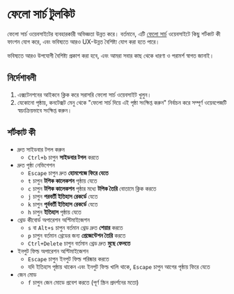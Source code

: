 # ফেলো সার্চ টুলকিট

ফেলো সার্চ ওয়েবসাইটের ব্যবহারকারী অভিজ্ঞতা উন্নত করে। বর্তমানে, এটি [ফেলো সার্চ](https://felo.ai) ওয়েবসাইটে কিছু শর্টকাট কী ফাংশন যোগ করে, এবং ভবিষ্যতে আরও UX-উন্নত বৈশিষ্ট্য যোগ করা হতে পারে।

ভবিষ্যতে আরও উপযোগী বৈশিষ্ট্য প্রকাশ করা হবে, এবং আমরা সবার কাছ থেকে ধারণা ও পরামর্শ স্বাগত জানাই।

## নির্দেশাবলী

1. এক্সটেনশনের আইকনে ক্লিক করে সরাসরি ফেলো সার্চ ওয়েবসাইট খুলুন।
2. যেকোনো পৃষ্ঠায়, কনটেক্সট মেনু থেকে "ফেলো সার্চ দিয়ে এই পৃষ্ঠা সংক্ষিপ্ত করুন" নির্বাচন করে সম্পূর্ণ ওয়েবপেজটি স্বয়ংক্রিয়ভাবে সংক্ষিপ্ত করুন।

## শর্টকাট কী

- দ্রুত সাইডবার টগল করুন
  - `Ctrl+b` চাপুন **সাইডবার টগল** করতে
- দ্রুত পৃষ্ঠা নেভিগেশন
  - `Escape` চাপুন দ্রুত **হোমপেজে ফিরে যেতে**
  - `t` চাপুন **টপিক কালেকশন** পৃষ্ঠায় যেতে
  - `c` চাপুন **টপিক কালেকশন** পৃষ্ঠার মধ্যে **টপিক তৈরি** বোতামে ক্লিক করতে
  - `j` চাপুন **পরবর্তী ইতিহাস রেকর্ডে** যেতে
  - `k` চাপুন **পূর্ববর্তী ইতিহাস রেকর্ডে** যেতে
  - `h` চাপুন **ইতিহাস** পৃষ্ঠায় যেতে
- থ্রেড কীবোর্ড অপারেশন অপ্টিমাইজেশন
  - `s` বা `Alt+s` চাপুন বর্তমান থ্রেড দ্রুত **শেয়ার** করতে
  - `p` চাপুন বর্তমান থ্রেডের জন্য **প্রেজেন্টেশন তৈরি** করতে
  - `Ctrl+Delete` চাপুন বর্তমান থ্রেড দ্রুত **মুছে ফেলতে**
- ইনপুট ফিল্ড অপারেশন অপ্টিমাইজেশন
  - `Escape` চাপুন ইনপুট ফিল্ড পরিষ্কার করতে
  - যদি ইতিহাস পৃষ্ঠায় থাকেন এবং ইনপুট ফিল্ড খালি থাকে, `Escape` চাপুন আগের পৃষ্ঠায় ফিরে যেতে
- জেন মোড
  - `f` চাপুন জেন মোডে প্রবেশ করতে (পূর্ণ স্ক্রিন প্রদর্শনের মতো)